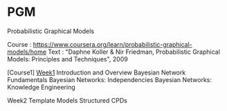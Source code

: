 # PGM
Probabilistic Graphical Models

Course : https://www.coursera.org/learn/probabilistic-graphical-models/home
Text   : "Daphne Koller & Nir Friedman, Probabilistic Graphical Models: Principles and Techniques", 2009

[Course1]
<a href="https://rawgit.com/notyetend/PGM/master/notes/PGM_Course1_Week1.html">Week1</a>
	Introduction and Overview
	Bayesian Network Fundamentals
	Bayesian Networks: Independencies
	Bayesian Networks: Knowledge Engineering
	
Week2
	Template Models
	Structured CPDs 